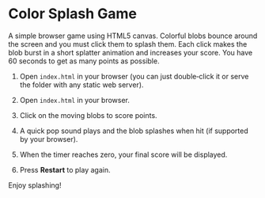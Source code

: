 # Color Splash Game

A simple browser game using HTML5 canvas. Colorful blobs bounce around the screen and you must click them to splash them. Each click makes the blob burst in a short splatter animation and increases your score. You have 60 seconds to get as many points as possible.


1. Open `index.html` in your browser (you can just double‑click it or serve the
   folder with any static web server).

1. Open `index.html` in your browser.
2. Click on the moving blobs to score points.
3. A quick pop sound plays and the blob splashes when hit (if supported by your browser).
4. When the timer reaches zero, your final score will be displayed.
5. Press **Restart** to play again.

Enjoy splashing!
